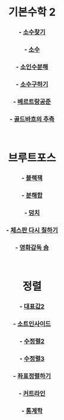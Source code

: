 <div align="center">

# 기본수학 2

### - [소수찾기](https://github.com/froggy1014/JS_CodingTest_Prac/tree/main/BaekJoon/%EA%B8%B0%EB%B3%B8%EC%88%98%ED%95%992/1.md)
### - [소수](https://github.com/froggy1014/JS_CodingTest_Prac/tree/main/BaekJoon/%EA%B8%B0%EB%B3%B8%EC%88%98%ED%95%992/2.md)
### - [소인수분해](https://github.com/froggy1014/JS_CodingTest_Prac/tree/main/BaekJoon/%EA%B8%B0%EB%B3%B8%EC%88%98%ED%95%992/3.md)
### - [소수구하기](https://github.com/froggy1014/JS_CodingTest_Prac/tree/main/BaekJoon/%EA%B8%B0%EB%B3%B8%EC%88%98%ED%95%992/4.md)
### - [베르트랑공준](https://github.com/froggy1014/JS_CodingTest_Prac/tree/main/BaekJoon/%EA%B8%B0%EB%B3%B8%EC%88%98%ED%95%992/5.md)
### - [골드바흐의 추측](https://github.com/froggy1014/JS_CodingTest_Prac/tree/main/BaekJoon/%EA%B8%B0%EB%B3%B8%EC%88%98%ED%95%992/6.md)

<br>

# 브루트포스

### - [블랙잭](https://github.com/froggy1014/JS_CodingTest_Prac/tree/main/BaekJoon/%EB%B8%8C%EB%A3%A8%ED%8A%B8%ED%8F%AC%EC%8A%A4/1.md)
### - [분해합](https://github.com/froggy1014/JS_CodingTest_Prac/tree/main/BaekJoon/%EB%B8%8C%EB%A3%A8%ED%8A%B8%ED%8F%AC%EC%8A%A4/2.md)
### - [덩치](https://github.com/froggy1014/JS_CodingTest_Prac/tree/main/BaekJoon/%EB%B8%8C%EB%A3%A8%ED%8A%B8%ED%8F%AC%EC%8A%A4/3.md)
### - [체스판 다시 칠하기](https://github.com/froggy1014/JS_CodingTest_Prac/tree/main/BaekJoon/%EB%B8%8C%EB%A3%A8%ED%8A%B8%ED%8F%AC%EC%8A%A4/4.md)
### - [영화감독 숌](https://github.com/froggy1014/JS_CodingTest_Prac/tree/main/BaekJoon/%EB%B8%8C%EB%A3%A8%ED%8A%B8%ED%8F%AC%EC%8A%A4/5.md)

<br>

# 정렬 

### - [대표값2](https://github.com/froggy1014/JS_CodingTest_Prac/tree/main/BaekJoon/%EC%A0%95%EB%A0%AC/2587.md)
### - [소트인사이드](https://github.com/froggy1014/JS_CodingTest_Prac/tree/main/BaekJoon/%EC%A0%95%EB%A0%AC/1427.md)
### - [수정렬2](https://github.com/froggy1014/JS_CodingTest_Prac/tree/main/BaekJoon/%EC%A0%95%EB%A0%AC/2751.md)
### - [수정렬3](https://github.com/froggy1014/JS_CodingTest_Prac/tree/main/BaekJoon/%EC%A0%95%EB%A0%AC/10989.md)
### - [좌표정렬하기](https://github.com/froggy1014/JS_CodingTest_Prac/tree/main/BaekJoon/%EC%A0%95%EB%A0%AC/11650.md)
### - [커트라인](https://github.com/froggy1014/JS_CodingTest_Prac/tree/main/BaekJoon/%EC%A0%95%EB%A0%AC/25305.md)
### - [통계학](https://github.com/froggy1014/JS_CodingTest_Prac/tree/main/BaekJoon/%EC%A0%95%EB%A0%AC/2108.md)

</div>